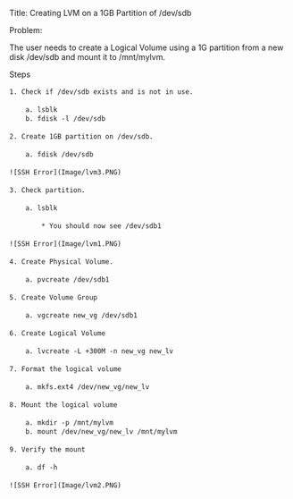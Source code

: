 Title: Creating LVM on a 1GB Partition of /dev/sdb

Problem:

The user needs to create a Logical Volume using a 1G partition from a new disk /dev/sdb and mount it to /mnt/mylvm.

Steps

	1. Check if /dev/sdb exists and is not in use.

		a. lsblk
		b. fdisk -l /dev/sdb
	
	2. Create 1GB partition on /dev/sdb.

		a. fdisk /dev/sdb
	
	![SSH Error](Image/lvm3.PNG)

	3. Check partition.
	
		a. lsblk
		
			* You should now see /dev/sdb1
	
	![SSH Error](Image/lvm1.PNG)

	4. Create Physical Volume.
	
		a. pvcreate /dev/sdb1
	
	5. Create Volume Group

		a. vgcreate new_vg /dev/sdb1 
	
	6. Create Logical Volume

		a. lvcreate -L +300M -n new_vg new_lv 

	7. Format the logical volume

		a. mkfs.ext4 /dev/new_vg/new_lv
	
	8. Mount the logical volume

		a. mkdir -p /mnt/mylvm
		b. mount /dev/new_vg/new_lv /mnt/mylvm
	
	9. Verify the mount

		a. df -h

	![SSH Error](Image/lvm2.PNG)
